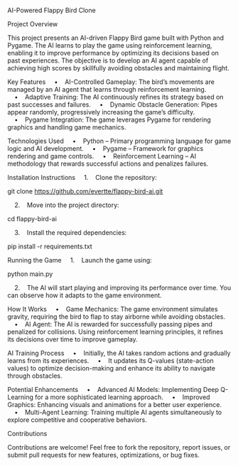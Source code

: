 AI-Powered Flappy Bird Clone

Project Overview

This project presents an AI-driven Flappy Bird game built with Python and Pygame. The AI learns to play the game using reinforcement learning, enabling it to improve performance by optimizing its decisions based on past experiences. The objective is to develop an AI agent capable of achieving high scores by skillfully avoiding obstacles and maintaining flight.

Key Features
    •    AI-Controlled Gameplay: The bird’s movements are managed by an AI agent that learns through reinforcement learning.
    •    Adaptive Training: The AI continuously refines its strategy based on past successes and failures.
    •    Dynamic Obstacle Generation: Pipes appear randomly, progressively increasing the game’s difficulty.
    •    Pygame Integration: The game leverages Pygame for rendering graphics and handling game mechanics.

Technologies Used
    •    Python – Primary programming language for game logic and AI development.
    •    Pygame – Framework for graphics rendering and game controls.
    •    Reinforcement Learning – AI methodology that rewards successful actions and penalizes failures.

Installation Instructions
    1.    Clone the repository:

git clone https://github.com/evertte/flappy-bird-ai.git


    2.    Move into the project directory:

cd flappy-bird-ai


    3.    Install the required dependencies:

pip install -r requirements.txt



Running the Game
    1.    Launch the game using:

python main.py


    2.    The AI will start playing and improving its performance over time. You can observe how it adapts to the game environment.

How It Works
    •    Game Mechanics: The game environment simulates gravity, requiring the bird to flap to stay airborne while avoiding obstacles.
    •    AI Agent: The AI is rewarded for successfully passing pipes and penalized for collisions. Using reinforcement learning principles, it refines its decisions over time to improve gameplay.

AI Training Process
    •    Initially, the AI takes random actions and gradually learns from its experiences.
    •    It updates its Q-values (state-action values) to optimize decision-making and enhance its ability to navigate through obstacles.

Potential Enhancements
    •    Advanced AI Models: Implementing Deep Q-Learning for a more sophisticated learning approach.
    •    Improved Graphics: Enhancing visuals and animations for a better user experience.
    •    Multi-Agent Learning: Training multiple AI agents simultaneously to explore competitive and cooperative behaviors.

Contributions

Contributions are welcome! Feel free to fork the repository, report issues, or submit pull requests for new features, optimizations, or bug fixes.
